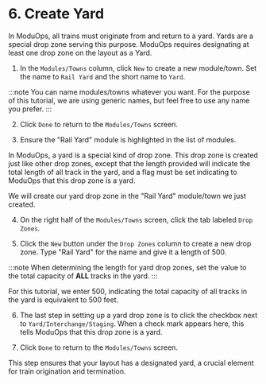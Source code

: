 # 6. Create Yard

In ModuOps, all trains must originate from and return to a yard. Yards are a special drop zone serving this purpose. ModuOps requires designating at least one drop zone on the layout as a Yard.

1. In the `Modules/Towns` column, click `New` to create a new module/town. Set the name to `Rail Yard` and the short name to `Yard`.

:::note
You can name modules/towns whatever you want. For the purpose of this tutorial, we are using generic names, but feel free to use any name you prefer.
:::

2. Click `Done` to return to the `Modules/Towns` screen.

3. Ensure the "Rail Yard" module is highlighted in the list of modules.

In ModuOps, a yard is a special kind of drop zone. This drop zone is created just like other drop zones, except that the length provided will indicate the total length of all track in the yard, and a flag must be set indicating to ModuOps that this drop zone is a yard.

We will create our yard drop zone in the "Rail Yard" module/town we just created.

4. On the right half of the `Modules/Towns` screen, click the tab labeled `Drop Zones`.

5. Click the `New` button under the `Drop Zones` column to create a new drop zone. Type "Rail Yard" for the name and give it a length of 500.

:::note
When determining the length for yard drop zones, set the value to the total capacity of **ALL** tracks in the yard.
:::

For this tutorial, we enter 500, indicating the total capacity of all tracks in the yard is equivalent to 500 feet.

6. The last step in setting up a yard drop zone is to click the checkbox next to `Yard/Interchange/Staging`. When a check mark appears here, this tells ModuOps that this drop zone is a yard.

7. Click `Done` to return to the `Modules/Towns` screen.

This step ensures that your layout has a designated yard, a crucial element for train origination and termination.

